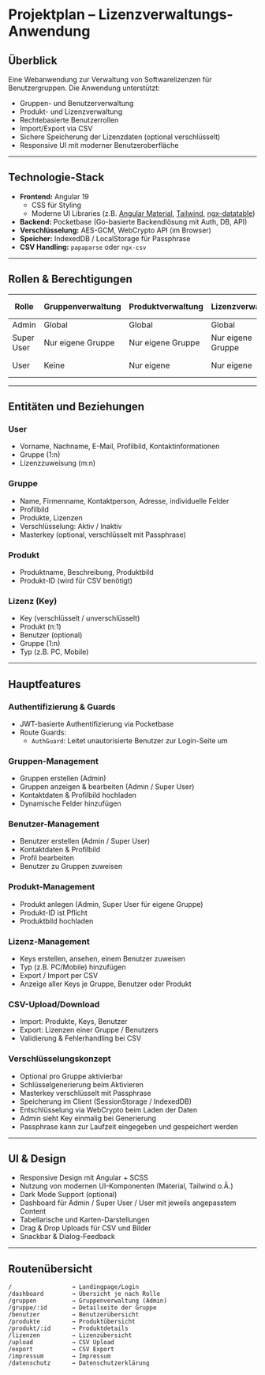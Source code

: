 # Projektplan – Lizenzverwaltungs-Anwendung

## Überblick

Eine Webanwendung zur Verwaltung von Softwarelizenzen für Benutzergruppen. Die Anwendung unterstützt:

- Gruppen- und Benutzerverwaltung
- Produkt- und Lizenzverwaltung
- Rechtebasierte Benutzerrollen
- Import/Export via CSV
- Sichere Speicherung der Lizenzdaten (optional verschlüsselt)
- Responsive UI mit moderner Benutzeroberfläche

---

## Technologie-Stack

- **Frontend:** Angular 19
  - CSS für Styling
  - Moderne UI Libraries (z.B. [Angular Material](https://material.angular.io/), [Tailwind](https://tailwindcss.com/), [ngx-datatable](https://swimlane.github.io/ngx-datatable/))
- **Backend:** Pocketbase (Go-basierte Backendlösung mit Auth, DB, API)
- **Verschlüsselung:** AES-GCM, WebCrypto API (im Browser)
- **Speicher:** IndexedDB / LocalStorage für Passphrase
- **CSV Handling:** `papaparse` oder `ngx-csv`

---

## Rollen & Berechtigungen

| Rolle      | Gruppenverwaltung | Produktverwaltung | Lizenzverwaltung  | CSV-Import/Export | Verschlüsselung    |
| ---------- | ----------------- | ----------------- | ----------------- | ----------------- | ------------------ |
| Admin      | Global            | Global            | Global            | Global            | Ja                 |
| Super User | Nur eigene Gruppe | Nur eigene Gruppe | Nur eigene Gruppe | Eigene Gruppe     | Ja                 |
| User       | Keine             | Nur eigene        | Nur eigene        | Nur eigene        | Ja (eingeschränkt) |

---

## Entitäten und Beziehungen

### User

- Vorname, Nachname, E-Mail, Profilbild, Kontaktinformationen
- Gruppe (1:n)
- Lizenzzuweisung (m:n)

### Gruppe

- Name, Firmenname, Kontaktperson, Adresse, individuelle Felder
- Profilbild
- Produkte, Lizenzen
- Verschlüsselung: Aktiv / Inaktiv
- Masterkey (optional, verschlüsselt mit Passphrase)

### Produkt

- Produktname, Beschreibung, Produktbild
- Produkt-ID (wird für CSV benötigt)

### Lizenz (Key)

- Key (verschlüsselt / unverschlüsselt)
- Produkt (n:1)
- Benutzer (optional)
- Gruppe (1:n)
- Typ (z.B. PC, Mobile)

---

## Hauptfeatures

### Authentifizierung & Guards

- JWT-basierte Authentifizierung via Pocketbase
- Route Guards:
  - `AuthGuard`: Leitet unautorisierte Benutzer zur Login-Seite um

### Gruppen-Management

- Gruppen erstellen (Admin)
- Gruppen anzeigen & bearbeiten (Admin / Super User)
- Kontaktdaten & Profilbild hochladen
- Dynamische Felder hinzufügen

### Benutzer-Management

- Benutzer erstellen (Admin / Super User)
- Kontaktdaten & Profilbild
- Profil bearbeiten
- Benutzer zu Gruppen zuweisen

### Produkt-Management

- Produkt anlegen (Admin, Super User für eigene Gruppe)
- Produkt-ID ist Pflicht
- Produktbild hochladen

### Lizenz-Management

- Keys erstellen, ansehen, einem Benutzer zuweisen
- Typ (z.B. PC/Mobile) hinzufügen
- Export / Import per CSV
- Anzeige aller Keys je Gruppe, Benutzer oder Produkt

### CSV-Upload/Download

- Import: Produkte, Keys, Benutzer
- Export: Lizenzen einer Gruppe / Benutzers
- Validierung & Fehlerhandling bei CSV

### Verschlüsselungskonzept

- Optional pro Gruppe aktivierbar
- Schlüsselgenerierung beim Aktivieren
- Masterkey verschlüsselt mit Passphrase
- Speicherung im Client (SessionStorage / IndexedDB)
- Entschlüsselung via WebCrypto beim Laden der Daten
- Admin sieht Key einmalig bei Generierung
- Passphrase kann zur Laufzeit eingegeben und gespeichert werden

---

## UI & Design

- Responsive Design mit Angular + SCSS
- Nutzung von modernen UI-Komponenten (Material, Tailwind o.Ä.)
- Dark Mode Support (optional)
- Dashboard für Admin / Super User / User mit jeweils angepasstem Content
- Tabellarische und Karten-Darstellungen
- Drag & Drop Uploads für CSV und Bilder
- Snackbar & Dialog-Feedback

---

## Routenübersicht

```text
/                 → Landingpage/Login
/dashboard        → Übersicht je nach Rolle
/gruppen          → Gruppenverwaltung (Admin)
/gruppe/:id       → Detailseite der Gruppe
/benutzer         → Benutzerübersicht
/produkte         → Produktübersicht
/produkt/:id      → Produktdetails
/lizenzen         → Lizenzübersicht
/upload           → CSV Upload
/export           → CSV Export
/impressum        → Impressum
/datenschutz      → Datenschutzerklärung
```
